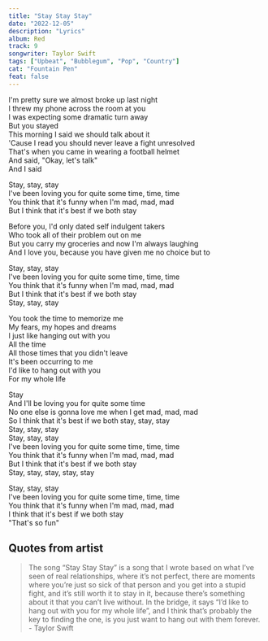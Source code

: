 ```yaml
---
title: "Stay Stay Stay"
date: "2022-12-05"
description: "Lyrics"
album: Red
track: 9
songwriter: Taylor Swift
tags: ["Upbeat", "Bubblegum", "Pop", "Country"]
cat: "Fountain Pen"
feat: false
---
```


<p className='verse-one'>
I'm pretty sure we almost broke up last night <br />
I threw my phone across the room at you <br />
I was expecting some dramatic turn away <br />
But you stayed <br />
This morning I said we should talk about it <br />
'Cause I read you should never leave a fight unresolved  <br />
That's when you came in wearing a football helmet <br />
And said, "Okay, let's talk" <br />
And I said <br />
</p>
<p className="chorus">
Stay, stay, stay <br />
I've been loving you for quite some time, time, time <br />
You think that it's funny when I'm mad, mad, mad <br />
But I think that it's best if we both stay <br />
</p>
<p className="verse-two">
Before you, I'd only dated self indulgent takers <br />
Who took all of their problem out on me <br />
But you carry my groceries and now I'm always laughing <br />
And I love you, because you have given me no choice but to <br />
</p>
<p className="chorus">
Stay, stay, stay <br />
I've been loving you for quite some time, time, time <br />
You think that it's funny when I'm mad, mad, mad <br />
But I think that it's best if we both stay <br />
Stay, stay, stay <br />
</p>
<p className="bridge">
You took the time to memorize me <br />
My fears, my hopes and dreams <br />
I just like hanging out with you <br />
All the time <br />
All those times that you didn't leave <br />
It's been occurring to me <br />
I'd like to hang out with you <br />
For my whole life <br />
</p>
<p className="chorus">
Stay <br />
And I'll be loving you for quite some time <br />
No one else is gonna love me when I get mad, mad, mad <br />
So I think that it's best if we both stay, stay, stay <br />
Stay, stay, stay <br />
Stay, stay, stay <br />
I've been loving you for quite some time, time, time <br />
You think that it's funny when I'm mad, mad, mad <br />
But I think that it's best if we both stay <br />
Stay, stay, stay, stay, stay <br />
</p>
<p className="outro">
Stay, stay, stay <br />
I've been loving you for quite some time, time, time <br />
You think that it's funny when I'm mad, mad, mad <br />
I think that it's best if we both stay <br />
"That's so fun" <br />
</p>

## Quotes from artist

<blockquote cite="https://www.youtube.com/watch?v=Xj1WllQRkxo">
The song “Stay Stay Stay” is a song that I wrote based on what I’ve seen of real relationships, where it’s not perfect, there are moments where you’re just so sick of that person and you get into a stupid fight, and it’s still worth it to stay in it, because there’s something about it that you can’t live without. In the bridge, it says “I’d like to hang out with you for my whole life”, and I think that’s probably the key to finding the one, is you just want to hang out with them forever. - Taylor Swift
</blockquote>
